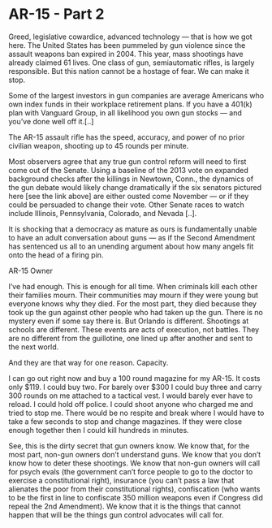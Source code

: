 # AR-15 - Part 2

Greed, legislative cowardice, advanced technology — that is how we got here. The United States has been pummeled by gun violence since the assault weapons ban expired in 2004. This year, mass shootings have already claimed 61 lives. One class of gun, semiautomatic rifles, is largely responsible. But this nation cannot be a hostage of fear. We can make it stop.

Some of the largest investors in gun companies are average Americans who own index funds in their workplace retirement plans. If you have a 401(k) plan with Vanguard Group, in all likelihood you own gun stocks — and you’ve done well off it.[..]

The AR-15 assault rifle has the speed, accuracy, and power of no prior civilian weapon, shooting up to 45 rounds per minute.

Most observers agree that any true gun control reform will need to first come out of the Senate. Using a baseline of the 2013 vote on expanded background checks after the killings in Newtown, Conn., the dynamics of the gun debate would likely change dramatically if the six senators pictured here [see the link above] are either ousted come November — or if they could be persuaded to change their vote. Other Senate races to watch include Illinois, Pennsylvania, Colorado, and Nevada [..].

It is shocking that a democracy as mature as ours is fundamentally unable to have an adult conversation about guns — as if the Second Amendment has sentenced us all to an unending argument about how many angels fit onto the head of a firing pin.

AR-15 Owner

I’ve had enough. This is enough for all time. When criminals kill each other their families mourn. Their communities may mourn if they were young but everyone knows why they died. For the most part, they died because they took up the gun against other people who had taken up the gun. There is no mystery even if some say there is. But Orlando is different. Shootings at schools are different. These events are acts of execution, not battles. They are no different from the guillotine, one lined up after another and sent to the next world.

And they are that way for one reason. Capacity.

I can go out right now and buy a 100 round magazine for my AR-15. It costs only $119. I could buy two. For barely over $300 I could buy three and carry 300 rounds on me attached to a tactical vest. I would barely ever have to reload. I could hold off police. I could shoot anyone who charged me and tried to stop me. There would be no respite and break where I would have to take a few seconds to stop and change magazines. If they were close enough together then I could kill hundreds in minutes.

See, this is the dirty secret that gun owners know. We know that, for the most part, non-gun owners don’t understand guns. We know that you don’t know how to deter these shootings. We know that non-gun owners will call for psych evals (the government can’t force people to go to the doctor to exercise a constitutional right), insurance (you can’t pass a law that alienates the poor from their constitutional rights), confiscation (who wants to be the first in line to confiscate 350 million weapons even if Congress did repeal the 2nd Amendment). We know that it is the things that cannot happen that will be the things gun control advocates will call for.






